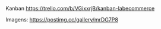Kanban
https://trello.com/b/VGixxrjB/kanban-labecommerce

Imagens:
https://postimg.cc/gallery/mrDG7P8

